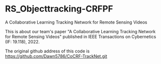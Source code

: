 # RS_Objecttracking-CRFPF
A Collaborative Learning Tracking Network for Remote Sensing Videos


This is about our team's paper "A Collaborative Learning Tracking Network for Remote Sensing Videos" published in IEEE Transactions on Cybernetics (IF: 19.118), 2022.

The original github address of this code is https://github.com/Dawn5786/CoCRF-TrackNet.git
